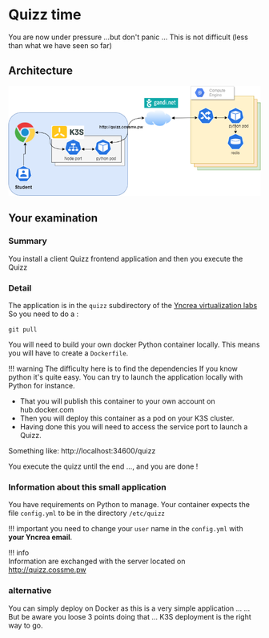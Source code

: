 # Quizz time 
You are now under pressure ...but don't panic ... 
This is not difficult (less than what we have seen so far)

## Architecture
![K8SExam](./files/kubernetes/quizzExam.png "Quizz Exam")

## Your examination

### Summary
You install a client Quizz frontend application and then you execute the Quizz

### Detail
The application is in the `quizz` subdirectory of the [Yncrea virtualization labs](https://github.com/omerlin/yncrea-virtualization-labs.git)
So you need to do a :

```
git pull
```

You will need to build your own docker Python container locally.
This means you will have to create a `Dockerfile`.

!!! warning
    The difficulty here is to find the dependencies
    If you know python it's quite easy. 
    You can try to launch the application locally with Python for instance.

* That you will publish this container to your own account on hub.docker.com
* Then you will deploy this container as a pod on your K3S cluster.
* Having done this you will need to access the service port to launch a Quizz.

Something like:
http://localhost:34600/quizz

You execute the quizz until the end ..., and you are done !

### Information about this small application
You have requirements on Python to manage.
Your container expects the file `config.yml` to be in the directory `/etc/quizz`

!!! important
    you need to change your `user` name in the `config.yml` with **your Yncrea email**.

!!! info    
    Information are exchanged with the server located on http://quizz.cossme.pw

### alternative
You can simply deploy on Docker as this is a very simple application ...
... But be aware you loose 3 points doing that ... K3S deployment is the right way to go.
